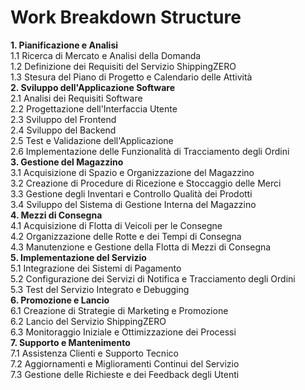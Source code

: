# Work Breakdown Structure
**1. Pianificazione e Analisi**  
  1.1 Ricerca di Mercato e Analisi della Domanda  
  1.2 Definizione dei Requisiti del Servizio ShippingZERO  
  1.3 Stesura del Piano di Progetto e Calendario delle Attività  
**2. Sviluppo dell'Applicazione Software**  
  2.1 Analisi dei Requisiti Software  
  2.2 Progettazione dell'Interfaccia Utente  
  2.3 Sviluppo del Frontend  
  2.4 Sviluppo del Backend  
  2.5 Test e Validazione dell'Applicazione  
  2.6 Implementazione delle Funzionalità di Tracciamento degli Ordini  
**3. Gestione del Magazzino**  
  3.1 Acquisizione di Spazio e Organizzazione del Magazzino  
  3.2 Creazione di Procedure di Ricezione e Stoccaggio delle Merci  
  3.3 Gestione degli Inventari e Controllo Qualità dei Prodotti  
  3.4 Sviluppo del Sistema di Gestione Interna del Magazzino  
**4. Mezzi di Consegna**  
  4.1 Acquisizione di Flotta di Veicoli per le Consegne  
  4.2 Organizzazione delle Rotte e dei Tempi di Consegna  
  4.3 Manutenzione e Gestione della Flotta di Mezzi di Consegna  
**5. Implementazione del Servizio**  
  5.1 Integrazione dei Sistemi di Pagamento  
  5.2 Configurazione dei Servizi di Notifica e Tracciamento degli Ordini  
  5.3 Test del Servizio Integrato e Debugging  
**6. Promozione e Lancio**  
  6.1 Creazione di Strategie di Marketing e Promozione   
  6.2 Lancio del Servizio ShippingZERO  
  6.3 Monitoraggio Iniziale e Ottimizzazione dei Processi  
**7. Supporto e Mantenimento**  
  7.1 Assistenza Clienti e Supporto Tecnico  
  7.2 Aggiornamenti e Miglioramenti Continui del Servizio  
  7.3 Gestione delle Richieste e dei Feedback degli Utenti  

